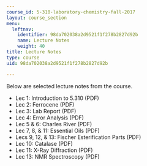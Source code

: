 ```yaml
---
course_id: 5-310-laboratory-chemistry-fall-2017
layout: course_section
menu:
  leftnav:
    identifier: 98da702038a2d9521f1f278b2827d92b
    name: Lecture Notes
    weight: 40
title: Lecture Notes
type: course
uid: 98da702038a2d9521f1f278b2827d92b

---
```


Below are selected lecture notes from the course.

*   Lec 1: Introduction to 5.310 (PDF)
*   Lec 2: Ferrocene (PDF)
*   Lec 3: Lab Report (PDF)
*   Lec 4: Error Analysis (PDF)
*   Lec 5 & 6: Charles River (PDF)
*   Lec 7, 8, & 11: Essential Oils (PDF)
*   Lecs 9, 12, & 13: Fischer Esterification Parts (PDF)
*   Lec 10: Catalase (PDF)
*   Lec 11: X-Ray Diffraction (PDF)
*   Lec 13: NMR Spectroscopy (PDF)